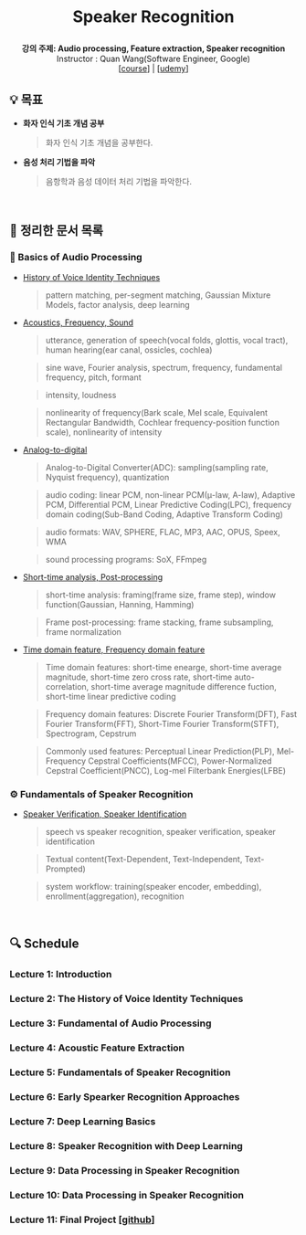 <div width="100%" height="100%" align="center">
  
<h1 align="center">
  <p align="center">Speaker Recognition</p>
  <a href="https://www.udemy.com/course/speaker-recognition/">
  </a>
</h1>
  
  
<b>강의 주제: Audio processing, Feature extraction, Speaker recognition</b></br>
Instructor : Quan Wang(Software Engineer, Google)</br>
[[course](https://efficientml.ai/schedule/)] | [[udemy](https://www.udemy.com/course/speaker-recognition/)]</b>

</div>

## :bulb: 목표

- **화자 인식 기초 개념 공부**

  > 화자 인식 기초 개념을 공부한다.

- **음성 처리 기법을 파악**

  > 음항학과 음성 데이터 처리 기법을 파악한다.

</br>

## 🚩 정리한 문서 목록

### 📖 Basics of Audio Processing

- [History of Voice Identity Techniques](https://github.com/erectbranch/Speaker_Recognition_Basic/tree/master/Section02)

  > pattern matching, per-segment matching, Gaussian Mixture Models, factor analysis, deep learning

- [Acoustics, Frequency, Sound](https://github.com/erectbranch/Speaker_Recognition_Basic/tree/master/Section03/summary01)

  > utterance, generation of speech(vocal folds, glottis, vocal tract), human hearing(ear canal, ossicles, cochlea)

  > sine wave, Fourier analysis, spectrum, frequency, fundamental frequency, pitch, formant

  > intensity, loudness

  > nonlinearity of frequency(Bark scale, Mel scale, Equivalent Rectangular Bandwidth, Cochlear frequency-position function scale), nonlinearity of intensity

- [Analog-to-digital](https://github.com/erectbranch/Speaker_Recognition_Basic/tree/master/Section03/summary02)

  > Analog-to-Digital Converter(ADC): sampling(sampling rate, Nyquist frequency), quantization

  > audio coding: linear PCM, non-linear PCM(μ-law, A-law), Adaptive PCM, Differential PCM, Linear Predictive Coding(LPC), frequency domain coding(Sub-Band Coding, Adaptive Transform Coding)

  > audio formats: WAV, SPHERE, FLAC, MP3, AAC, OPUS, Speex, WMA

  > sound processing programs: SoX, FFmpeg

- [Short-time analysis, Post-processing](https://github.com/erectbranch/Speaker_Recognition_Basic/tree/master/Section04/summary01)

  > short-time analysis: framing(frame size, frame step), window function(Gaussian, Hanning, Hamming)

  > Frame post-processing: frame stacking, frame subsampling, frame normalization

- [Time domain feature, Frequency domain feature](https://github.com/erectbranch/Speaker_Recognition_Basic/tree/master/Section04/summary02)

  > Time domain features: short-time enearge, short-time average magnitude, short-time zero cross rate, short-time auto-correlation, short-time average magnitude difference fuction, short-time linear predictive coding

  > Frequency domain features: Discrete Fourier Transform(DFT), Fast Fourier Transform(FFT), Short-Time Fourier Transform(STFT), Spectrogram, Cepstrum

  > Commonly used features: Perceptual Linear Prediction(PLP), Mel-Frequency Cepstral Coefficients(MFCC), Power-Normalized Cepstral Coefficient(PNCC), Log-mel Filterbank Energies(LFBE)

### ⚙️ Fundamentals of Speaker Recognition

- [Speaker Verification, Speaker Identification](https://github.com/erectbranch/Speaker_Recognition_Basic/tree/master/Section05/summary01)

  > speech vs speaker recognition, speaker verification, speaker identification

  > Textual content(Text-Dependent, Text-Independent, Text-Prompted)

  > system workflow: training(speaker encoder, embedding), enrollment(aggregation), recognition

</br>

## :mag: Schedule

### Lecture 1: Introduction

### Lecture 2: The History of Voice Identity Techniques

### Lecture 3: Fundamental of Audio Processing

### Lecture 4: Acoustic Feature Extraction

### Lecture 5: Fundamentals of Speaker Recognition

### Lecture 6: Early Spearker Recognition Approaches

### Lecture 7: Deep Learning Basics

### Lecture 8: Speaker Recognition with Deep Learning

### Lecture 9: Data Processing in Speaker Recognition

### Lecture 10: Data Processing in Speaker Recognition

### Lecture 11: Final Project [[github](https://github.com/wq2012/SpeakerRecognitionFromScratch)] 
